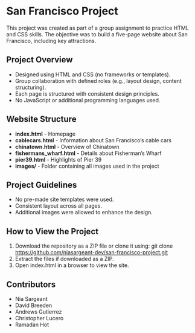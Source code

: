 # San Francisco Project

This project was created as part of a group assignment to practice HTML and CSS skills. The objective was to build a five-page website about San Francisco, including key attractions. 

## Project Overview
- Designed using HTML and CSS (no frameworks or templates).
- Group collaboration with defined roles (e.g., layout design, content structuring).
- Each page is structured with consistent design principles.
- No JavaScript or additional programming languages used.

## Website Structure
- **index.html** - Homepage
- **cablecars.html** - Information about San Francisco’s cable cars
- **chinatown.html** - Overview of Chinatown
- **fishermans_wharf.html** - Details about Fisherman’s Wharf
- **pier39.html** - Highlights of Pier 39
- **images/** - Folder containing all images used in the project

## Project Guidelines
- No pre-made site templates were used.
- Consistent layout across all pages.
- Additional images were allowed to enhance the design.

## How to View the Project
1. Download the repository as a ZIP file or clone it using:
git clone https://github.com/niasargeant-dev/san-francisco-project.git
2. Extract the files if downloaded as a ZIP.
3. Open index.html in a browser to view the site.

## Contributors
- Nia Sargeant
- David Breeden
- Andrews Gutierrez
- Christopher Lucero
- Ramadan Hot
